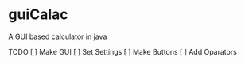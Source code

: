 # guiCalac
A GUI based calculator in java

TODO
[ ] Make GUI
[ ] Set Settings
[ ] Make Buttons
[ ] Add Oparators
